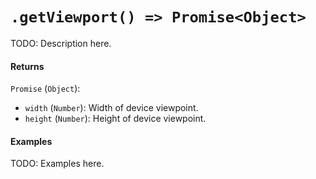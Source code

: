 # `.getViewport() => Promise<Object>`

TODO: Description here.

#### Returns

`Promise` (`Object`):
  - `width` (`Number`): Width of device viewpoint.
  - `height` (`Number`): Height of device viewpoint.

#### Examples

TODO: Examples here.
